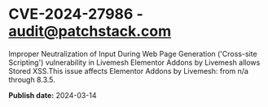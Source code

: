# CVE-2024-27986 - audit@patchstack.com

Improper Neutralization of Input During Web Page Generation ('Cross-site Scripting') vulnerability in Livemesh Elementor Addons by Livemesh allows Stored XSS.This issue affects Elementor Addons by Livemesh: from n/a through 8.3.5.



**Publish date:** 2024-03-14
